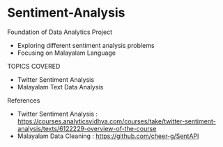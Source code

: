 # Sentiment-Analysis

Foundation of Data Analytics Project<br>
- Exploring different sentiment analysis problems
- Focusing on Malayalam Language

TOPICS COVERED<br>
- Twitter Sentiment Analysis
- Malayalam Text Data Analysis

References <br>
- Twitter Sentiment Analysis : https://courses.analyticsvidhya.com/courses/take/twitter-sentiment-analysis/texts/6122229-overview-of-the-course 
- Malayalam Data Cleaning : https://github.com/cheer-g/SentAPI
